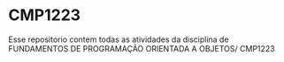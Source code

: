# CMP1223
Esse repositorio contem todas as atividades da disciplina de FUNDAMENTOS DE PROGRAMAÇÃO ORIENTADA A OBJETOS/ CMP1223
